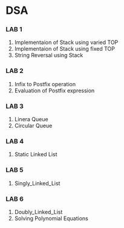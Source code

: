 # DSA

### LAB 1
1. Implementaion of Stack using varied TOP
2. Implementaion of Stack using fixed TOP
3. String Reversal using Stack

### LAB 2
1. Infix to Postfix operation
2. Evaluation of Postfix expression

### LAB 3
1. Linera Queue
2. Circular Queue

### LAB 4 
1. Static Linked List

### LAB 5 
1. Singly_Linked_List

### LAB 6
1. Doubly_Linked_List
2. Solving Polynomial Equations

